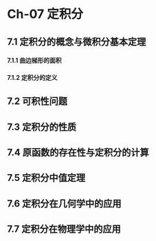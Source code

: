 # Ch-07  定积分

## 7.1  定积分的概念与微积分基本定理

#### 7.1.1  曲边梯形的面积

#### 7.1.2  定积分的定义



## 7.2  可积性问题





## 7.3  定积分的性质





## 7.4  原函数的存在性与定积分的计算





## 7.5  定积分中值定理





## 7.6  定积分在几何学中的应用





## 7.7  定积分在物理学中的应用



